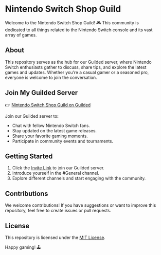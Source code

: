 # Nintendo Switch Shop Guild

Welcome to the Nintendo Switch Shop Guild! 🎮 This community is dedicated to all things related to the Nintendo Switch console and its vast array of games.

## About

This repository serves as the hub for our Guilded server, where Nintendo Switch enthusiasts gather to discuss, share tips, and explore the latest games and updates. Whether you're a casual gamer or a seasoned pro, everyone is welcome to join the conversation.

## Join My Guilded Server

👉 [Nintendo Switch Shop Guild on Guilded](https://guilded.gg/cod3xdev)

Join our Guilded server to:

- Chat with fellow Nintendo Switch fans.
- Stay updated on the latest game releases.
- Share your favorite gaming moments.
- Participate in community events and tournaments.

## Getting Started

1. Click the [Invite Link](https://guilded.gg/cod3xdev) to join our Guilded server.
2. Introduce yourself in the #General channel.
3. Explore different channels and start engaging with the community.

## Contributions

We welcome contributions! If you have suggestions or want to improve this repository, feel free to create issues or pull requests.

## License

This repository is licensed under the [MIT License](LICENSE).

Happy gaming! 🕹️
